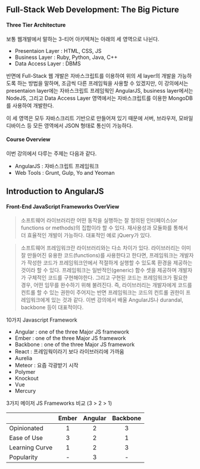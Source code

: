 ## Full-Stack Web Development: The Big Picture

#### Three Tier Architecture

보통 웹개발에서 말하는 3-티어 아키텍쳐는 아래의 세 영역으로 나뉜다.
* Presentaion Layer : HTML, CSS, JS
* Business Layer : Ruby, Python, Java, C++
* Data Access Layer : DBMS

반면에 Full-Stack 웹 개발은 자바스크립트를 이용하여 위의 세 layer의 개발을 가능하도록 하는 방법을 말하며, 조금씩 다른 프레임웍을 사용할 수 있겠지만, 이 강의에서는 presentaion layer에는 자바스크립트 프레임웍인 AngularJS, business layer에서는 NodeJS, 그리고 Data Access Layer 영역에서는 자바스크립트를 이용한 MongoDB를 사용하여 개발한다.

이 세 영역은 모두 자바스크리트 기반으로 만들어져 있기 때문에 서버, 브라우저, 모바일 디바이스 등 모든 영역에서 JSON 형태로 통신이 가능하다.

#### Course Overview

이번 강의에서 다루는 주제는 다음과 같다.
* AngularJS : 자바스크립트 프레임워크
* Web Tools : Grunt, Gulp, Yo and Yeoman

 
## Introduction to AngularJS

#### Front-End JavaScript Frameworks OverView

> 소프트웨어 라이브러리란 어떤 동작을 실행하는 잘 정의된 인터페이스(or functions or methods)의 집합이라 할 수 있다. 재사용성과 모듈화를 통해서 더 효율적인 개발이 가능하다. 대표적인 예로 jQuery가 있다.

> 소프트웨어 프레임워크란 라이브러리와는 다소 차이가 있다. 라이브러리는 이미 잘 만들어진 유용한 코드(functions)를 사용한다고 한다면, 프레임워크는 개발자가 작성한 코드가 프레임워크안에서 적절하게 실행할 수 있도록 환경을 제공하는 것이라 할 수 있다. 프레임워크는 일반적인(generic) 함수 셋을 제공하며 개발자가 구체적인 코드를 구현해야한다. 그리고 구현된 코드는 프레임워크가 필요한 경우, 어떤 임무를 완수하기 위해 불려진다. 즉, 라이브러리는 개발자에게 코드를 컨트롤 할 수 있는 권한이 주어지는 반면 프레임워크는 코드의 컨트롤 권한이 프레임워크에게 있는 것과 같다. 이번 강의에서 배울 AngularJS나 durandal, backbone 등이 대표적이다.

10가지 Javascript Framework
* Angular : one of the three Major JS framework
* Ember : one of the three Major JS framework
* Backbone : one of the three Major JS framework
* React : 프레임웍이라기 보다 라이브러리에 가까움
* Aurelia
* Meteor : 요즘 각광받기 시작
* Polymer
* Knockout
* Vue
* Mercury

3가지 메이저 JS Frameworks 비교 (3 > 2 > 1)

|                 | Ember     | Angular   | Backbone  |
| :-------------- | :-------: | :-------: | :-------: |
| Opinionated     | 1         | 2         | 3         |
| Ease of Use     | 3         | 2         | 1         |
| Learning Curve  | 1         | 2         | 3         |
| Popularity      | -         | 3         | -         |

